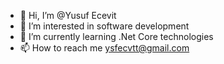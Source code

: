 - 👋 Hi, I’m @Yusuf Ecevit
- 👀 I’m interested in software development
- 🌱 I’m currently learning .Net Core technologies
- 📫 How to reach me ysfecvtt@gmail.com
